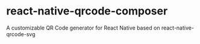# react-native-qrcode-composer

A customizable QR Code generator for React Native based on react-native-qrcode-svg
